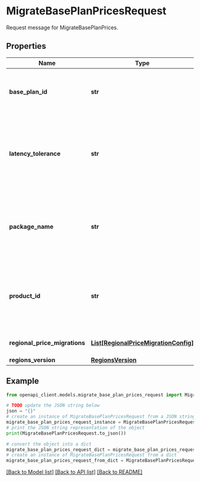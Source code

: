 # MigrateBasePlanPricesRequest

Request message for MigrateBasePlanPrices.

## Properties

Name | Type | Description | Notes
------------ | ------------- | ------------- | -------------
**base_plan_id** | **str** | Required. The unique base plan ID of the base plan to update prices on. | [optional] 
**latency_tolerance** | **str** | Optional. The latency tolerance for the propagation of this product update. Defaults to latency-sensitive. | [optional] 
**package_name** | **str** | Required. Package name of the parent app. Must be equal to the package_name field on the Subscription resource. | [optional] 
**product_id** | **str** | Required. The ID of the subscription to update. Must be equal to the product_id field on the Subscription resource. | [optional] 
**regional_price_migrations** | [**List[RegionalPriceMigrationConfig]**](RegionalPriceMigrationConfig.md) | Required. The regional prices to update. | [optional] 
**regions_version** | [**RegionsVersion**](RegionsVersion.md) |  | [optional] 

## Example

```python
from openapi_client.models.migrate_base_plan_prices_request import MigrateBasePlanPricesRequest

# TODO update the JSON string below
json = "{}"
# create an instance of MigrateBasePlanPricesRequest from a JSON string
migrate_base_plan_prices_request_instance = MigrateBasePlanPricesRequest.from_json(json)
# print the JSON string representation of the object
print(MigrateBasePlanPricesRequest.to_json())

# convert the object into a dict
migrate_base_plan_prices_request_dict = migrate_base_plan_prices_request_instance.to_dict()
# create an instance of MigrateBasePlanPricesRequest from a dict
migrate_base_plan_prices_request_from_dict = MigrateBasePlanPricesRequest.from_dict(migrate_base_plan_prices_request_dict)
```
[[Back to Model list]](../README.md#documentation-for-models) [[Back to API list]](../README.md#documentation-for-api-endpoints) [[Back to README]](../README.md)


